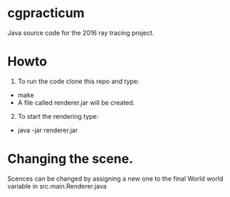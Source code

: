 # cgpracticum
Java source code for the 2016 ray tracing project.

# Howto
1. To run the code clone this repo and type:
 - make
 - A file called renderer.jar will be created.
2. To start the rendering type:
 - java -jar renderer.jar

# Changing the scene.
Scences can be changed by assigning a new one to the 
final World world variable in src.main.Renderer.java


